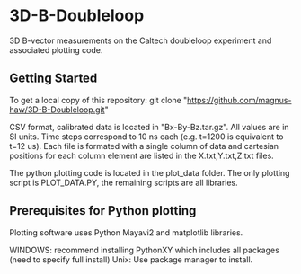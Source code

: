 # 3D-B-Doubleloop

3D B-vector measurements on the Caltech doubleloop experiment and associated plotting code.

## Getting Started

To get a local copy of this repository:
git clone "https://github.com/magnus-haw/3D-B-Doubleloop.git"

CSV format, calibrated data is located in "Bx-By-Bz.tar.gz". All values are in SI units. Time steps correspond to 10 ns each (e.g. t=1200 is equivalent to t=12 us). Each file is formated with a single column of data and cartesian positions for each column element are listed in the X.txt,Y.txt,Z.txt files.

The python plotting code is located in the plot_data folder. The only plotting script is PLOT_DATA.PY, the remaining scripts are all libraries.

## Prerequisites for Python plotting

Plotting software uses Python Mayavi2 and matplotlib libraries.

WINDOWS: recommend installing PythonXY which includes all packages (need to specify full install)
Unix: Use package manager to install. 
